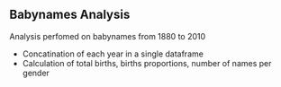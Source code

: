 ## Babynames Analysis
Analysis perfomed on babynames from 1880 to 2010
- Concatination of each year in a single dataframe
- Calculation of total births, births proportions, number of names per gender

